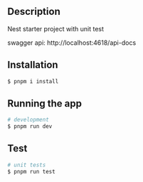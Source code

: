  
## Description

Nest starter project with unit test  

swagger api: http://localhost:4618/api-docs


## Installation

```bash
$ pnpm i install
```

## Running the app

```bash
# development
$ pnpm run dev

```

## Test

```bash
# unit tests
$ pnpm run test 
```

 
